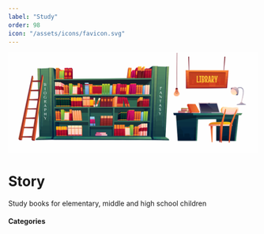 ```yaml
---
label: "Study"
order: 98
icon: "/assets/icons/favicon.svg"
---
```


![](/assets/cover/home-cover.svg)

# Story

Study books for elementary, middle and high school children

#### Categories